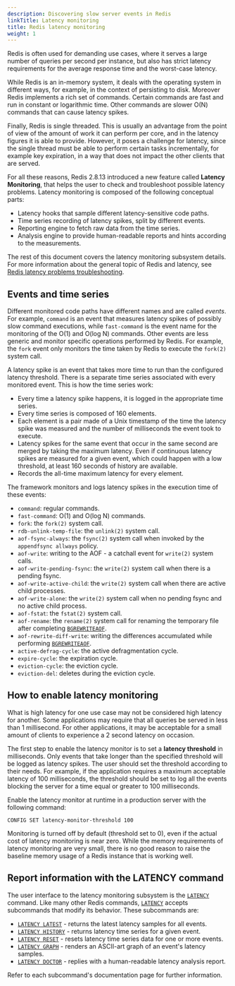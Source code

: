 ```yaml
---
description: Discovering slow server events in Redis
linkTitle: Latency monitoring
title: Redis latency monitoring
weight: 1
---
```


Redis is often used for demanding use cases, where it
serves a large number of queries per second per instance, but also has strict latency requirements for the average response
time and the worst-case latency.

While Redis is an in-memory system, it deals with the operating system in
different ways, for example, in the context of persisting to disk.
Moreover Redis implements a rich set of commands. Certain commands
are fast and run in constant or logarithmic time. Other commands are slower
O(N) commands that can cause latency spikes.

Finally, Redis is single threaded. This is usually an advantage
from the point of view of the amount of work it can perform per core, and in
the latency figures it is able to provide. However, it poses
a challenge for latency, since the single
thread must be able to perform certain tasks incrementally, for
example key expiration, in a way that does not impact the other clients
that are served.

For all these reasons, Redis 2.8.13 introduced a new feature called
**Latency Monitoring**, that helps the user to check and troubleshoot possible
latency problems. Latency monitoring is composed of the following conceptual
parts:

* Latency hooks that sample different latency-sensitive code paths.
* Time series recording of latency spikes, split by different events.
* Reporting engine to fetch raw data from the time series.
* Analysis engine to provide human-readable reports and hints according to the measurements.

The rest of this document covers the latency monitoring subsystem
details. For more information about the general topic of Redis
and latency, see [Redis latency problems troubleshooting](/topics/latency).

## Events and time series

Different monitored code paths have different names and are called *events*.
For example, `command` is an event that measures latency spikes of possibly slow
command executions, while `fast-command` is the event name for the monitoring
of the O(1) and O(log N) commands. Other events are less generic and monitor
specific operations performed by Redis. For example, the `fork` event
only monitors the time taken by Redis to execute the `fork(2)` system call.

A latency spike is an event that takes more time to run than the configured latency
threshold. There is a separate time series associated with every monitored
event. This is how the time series work:

* Every time a latency spike happens, it is logged in the appropriate time series.
* Every time series is composed of 160 elements.
* Each element is a pair made of a Unix timestamp of the time the latency spike was measured and the number of milliseconds the event took to execute.
* Latency spikes for the same event that occur in the same second are merged by taking the maximum latency. Even if continuous latency spikes are measured for a given event, which could happen with a low threshold, at least 160 seconds of history are available.
* Records the all-time maximum latency for every element.

The framework monitors and logs latency spikes in the execution time of these events:

* `command`: regular commands.
* `fast-command`: O(1) and O(log N) commands.
* `fork`: the `fork(2)` system call.
* `rdb-unlink-temp-file`: the `unlink(2)` system call.
* `aof-fsync-always`: the `fsync(2)` system call when invoked by the `appendfsync allways` policy.
* `aof-write`: writing to the AOF - a catchall event for `write(2)` system calls.
* `aof-write-pending-fsync`: the `write(2)` system call when there is a pending fsync.
* `aof-write-active-child`: the `write(2)` system call when there are active child processes.
* `aof-write-alone`: the `write(2)` system call when no pending fsync and no active child process.
* `aof-fstat`: the `fstat(2)` system call.
* `aof-rename`: the `rename(2)` system call for renaming the temporary file after completing [`BGREWRITEAOF`](/commands/bgrewriteaof).
* `aof-rewrite-diff-write`: writing the differences accumulated while performing [`BGREWRITEAOF`](/commands/bgrewriteaof).
* `active-defrag-cycle`: the active defragmentation cycle.
* `expire-cycle`: the expiration cycle.
* `eviction-cycle`: the eviction cycle.
* `eviction-del`: deletes during the eviction cycle.

## How to enable latency monitoring

What is high latency for one use case may not be considered high latency for another. Some applications may require that all queries be served in less than 1 millisecond. For other applications, it may be acceptable for a small amount of clients to experience a 2 second latency on occasion.

The first step to enable the latency monitor is to set a **latency threshold** in milliseconds. Only events that take longer than the specified threshold will be logged as latency spikes. The user should set the threshold according to their needs. For example, if the application requires a maximum acceptable latency of 100 milliseconds, the threshold should be set to log all the events blocking the server for a time equal or greater to 100 milliseconds.

Enable the latency monitor at runtime in a production server
with the following command:

    CONFIG SET latency-monitor-threshold 100

Monitoring is turned off by default (threshold set to 0), even if the actual cost of latency monitoring is near zero. While the memory requirements of latency monitoring are very small, there is no good reason to raise the baseline memory usage of a Redis instance that is working well.

## Report information with the LATENCY command

The user interface to the latency monitoring subsystem is the [`LATENCY`](/commands/latency) command.
Like many other Redis commands, [`LATENCY`](/commands/latency) accepts subcommands that modify its behavior. These subcommands are:

* [`LATENCY LATEST`](/commands/latency-latest) - returns the latest latency samples for all events.
* [`LATENCY HISTORY`](/commands/latency-history) - returns latency time series for a given event.
* [`LATENCY RESET`](/commands/latency-reset) - resets latency time series data for one or more events.
* [`LATENCY GRAPH`](/commands/latency-graph) - renders an ASCII-art graph of an event's latency samples.
* [`LATENCY DOCTOR`](/commands/latency-doctor) - replies with a human-readable latency analysis report.

Refer to each subcommand's documentation page for further information.
